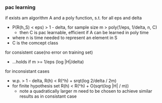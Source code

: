 ### pac learning

if exists am algorithm A and a poly function, s.t. for all eps and delta
- P(R(h_S) < eps) > 1 - delta, for sample size m > poly(1/eps, 1/delta, n, C)
    - then C is pac learnable, efficient if A can be learned in poly time
- where n is time needed to represent an element in S
- C is the comcept class

for consistent case(no error on training set)
- ...holds if m >= 1/eps (log |H|/delta)

for inconsistant cases
- w.p. > 1 - delta, R(h) < R(^h) + srqt(log 2/delta  / 2m)
- for finite hypothesis set R(h) < R(^h) + O(sqrt(log |H| / m))
    - note a quadratically larger m need to be chosen to achieve similar results as in consistant case